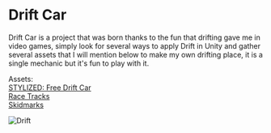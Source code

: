 # Drift Car
Drift Car is a project that was born thanks to the fun that drifting gave me in video games, simply look for several ways to apply Drift in Unity and gather several assets that I will mention below to make my own drifting place, it is a single mechanic but it's fun to play with it.

Assets:<br />
[STYLIZED: Free Drift Car](https://assetstore.unity.com/packages/3d/vehicles/land/stylized-free-drift-car-197718)<br />
[Race Tracks](https://assetstore.unity.com/packages/3d/environments/roadways/race-tracks-140501)<br />
[Skidmarks](https://www.youtube.com/watch?v=pAsCXXsuB1M)<br />

![Drift](https://user-images.githubusercontent.com/68016784/164956723-14f7f92c-e959-4bca-b7a8-f0e5d2a2f2b3.gif)
